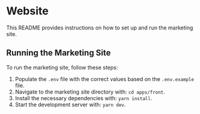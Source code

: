 # Website

This README provides instructions on how to set up and run the marketing site.

## Running the Marketing Site

To run the marketing site, follow these steps:

1. Populate the `.env` file with the correct values based on the `.env.example` file.
2. Navigate to the marketing site directory with: `cd apps/front`.
3. Install the necessary dependencies with: `yarn install`.
4. Start the development server with: `yarn dev`.